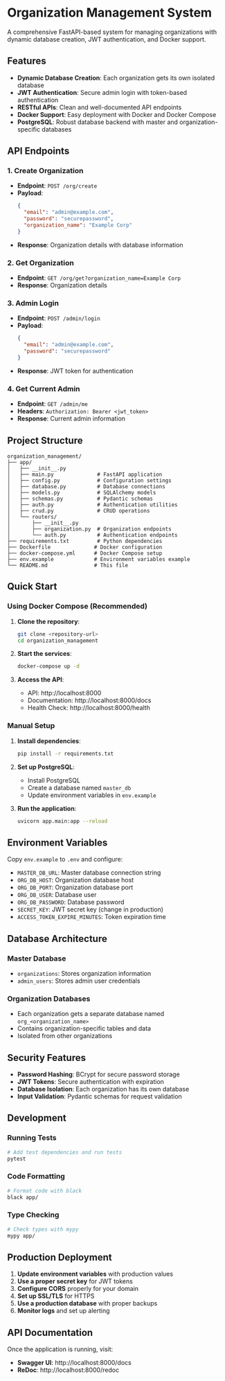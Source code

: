 # Organization Management System

A comprehensive FastAPI-based system for managing organizations with dynamic database creation, JWT authentication, and Docker support.

## Features

- **Dynamic Database Creation**: Each organization gets its own isolated database
- **JWT Authentication**: Secure admin login with token-based authentication
- **RESTful APIs**: Clean and well-documented API endpoints
- **Docker Support**: Easy deployment with Docker and Docker Compose
- **PostgreSQL**: Robust database backend with master and organization-specific databases

## API Endpoints

### 1. Create Organization
- **Endpoint**: `POST /org/create`
- **Payload**: 
  ```json
  {
    "email": "admin@example.com",
    "password": "securepassword",
    "organization_name": "Example Corp"
  }
  ```
- **Response**: Organization details with database information

### 2. Get Organization
- **Endpoint**: `GET /org/get?organization_name=Example Corp`
- **Response**: Organization details

### 3. Admin Login
- **Endpoint**: `POST /admin/login`
- **Payload**:
  ```json
  {
    "email": "admin@example.com",
    "password": "securepassword"
  }
  ```
- **Response**: JWT token for authentication

### 4. Get Current Admin
- **Endpoint**: `GET /admin/me`
- **Headers**: `Authorization: Bearer <jwt_token>`
- **Response**: Current admin information

## Project Structure

```
organization_management/
├── app/
│   ├── __init__.py
│   ├── main.py              # FastAPI application
│   ├── config.py            # Configuration settings
│   ├── database.py          # Database connections
│   ├── models.py            # SQLAlchemy models
│   ├── schemas.py           # Pydantic schemas
│   ├── auth.py              # Authentication utilities
│   ├── crud.py              # CRUD operations
│   └── routers/
│       ├── __init__.py
│       ├── organization.py  # Organization endpoints
│       └── auth.py          # Authentication endpoints
├── requirements.txt         # Python dependencies
├── Dockerfile              # Docker configuration
├── docker-compose.yml      # Docker Compose setup
├── env.example             # Environment variables example
└── README.md               # This file
```

## Quick Start

### Using Docker Compose (Recommended)

1. **Clone the repository**:
   ```bash
   git clone <repository-url>
   cd organization_management
   ```

2. **Start the services**:
   ```bash
   docker-compose up -d
   ```

3. **Access the API**:
   - API: http://localhost:8000
   - Documentation: http://localhost:8000/docs
   - Health Check: http://localhost:8000/health

### Manual Setup

1. **Install dependencies**:
   ```bash
   pip install -r requirements.txt
   ```

2. **Set up PostgreSQL**:
   - Install PostgreSQL
   - Create a database named `master_db`
   - Update environment variables in `env.example`

3. **Run the application**:
   ```bash
   uvicorn app.main:app --reload
   ```

## Environment Variables

Copy `env.example` to `.env` and configure:

- `MASTER_DB_URL`: Master database connection string
- `ORG_DB_HOST`: Organization database host
- `ORG_DB_PORT`: Organization database port
- `ORG_DB_USER`: Database user
- `ORG_DB_PASSWORD`: Database password
- `SECRET_KEY`: JWT secret key (change in production)
- `ACCESS_TOKEN_EXPIRE_MINUTES`: Token expiration time

## Database Architecture

### Master Database
- `organizations`: Stores organization information
- `admin_users`: Stores admin user credentials

### Organization Databases
- Each organization gets a separate database named `org_<organization_name>`
- Contains organization-specific tables and data
- Isolated from other organizations

## Security Features

- **Password Hashing**: BCrypt for secure password storage
- **JWT Tokens**: Secure authentication with expiration
- **Database Isolation**: Each organization has its own database
- **Input Validation**: Pydantic schemas for request validation

## Development

### Running Tests
```bash
# Add test dependencies and run tests
pytest
```

### Code Formatting
```bash
# Format code with black
black app/
```

### Type Checking
```bash
# Check types with mypy
mypy app/
```

## Production Deployment

1. **Update environment variables** with production values
2. **Use a proper secret key** for JWT tokens
3. **Configure CORS** properly for your domain
4. **Set up SSL/TLS** for HTTPS
5. **Use a production database** with proper backups
6. **Monitor logs** and set up alerting

## API Documentation

Once the application is running, visit:
- **Swagger UI**: http://localhost:8000/docs
- **ReDoc**: http://localhost:8000/redoc
